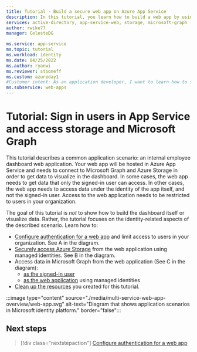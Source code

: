 ```yaml
---
title: Tutorial - Build a secure web app on Azure App Service
description: In this tutorial, you learn how to build a web app by using Azure App Service, sign in users to the web app, call Azure Storage, and call Microsoft Graph. 
services: active-directory, app-service-web, storage, microsoft-graph
author: rwike77
manager: CelesteDG

ms.service: app-service
ms.topic: tutorial
ms.workload: identity
ms.date: 04/25/2022
ms.author: ryanwi
ms.reviewer: stsoneff
ms.custom: azureday1
#Customer intent: As an application developer, I want to learn how to secure access to a web app running on Azure App Service.
ms.subservice: web-apps
---
```


# Tutorial: Sign in users in App Service and access storage and Microsoft Graph

This tutorial describes a common application scenario: an internal employee dashboard web application. Your web app will be hosted in Azure App Service and needs to connect to Microsoft Graph and Azure Storage in order to get data to visualize in the dashboard.  In some cases, the web app needs to get data that only the signed-in user can access.  In other cases, the web app needs to access data under the identity of the app itself, and not the signed-in user.  Access to the web application needs to be restricted to users in your organization.

The goal of this tutorial is *not* to show how to build the dashboard itself or visualize data.  Rather, the tutorial focuses on the identity-related aspects of the described scenario.  Learn how to:  

- [Configure authentication for a web app](multi-service-web-app-authentication-app-service.md) and limit access to users in your organization​. See A in the diagram.
- [Securely access Azure Storage](multi-service-web-app-access-storage.md) from the web application using managed identities​. See B in the diagram.
- Access data in Microsoft Graph from the web application (See C in the diagram):
    - [as the signed-in user​](multi-service-web-app-access-microsoft-graph-as-user.md)
    - [as the web application](multi-service-web-app-access-microsoft-graph-as-app.md) using managed identities​
- [Clean up the resources](multi-service-web-app-clean-up-resources.md) you created for this tutorial.

:::image type="content" source="./media/multi-service-web-app-overview/web-app.svg" alt-text="Diagram that shows application scenarios in Microsoft identity platform." border="false":::

## Next steps

> [!div class="nextstepaction"]
> [Configure authentication for a web app](multi-service-web-app-authentication-app-service.md)